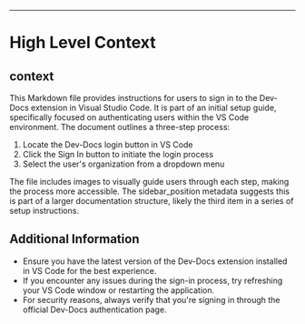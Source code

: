 

  ---
# High Level Context
## context
This Markdown file provides instructions for users to sign in to the Dev-Docs extension in Visual Studio Code. It is part of an initial setup guide, specifically focused on authenticating users within the VS Code environment. The document outlines a three-step process:

1. Locate the Dev-Docs login button in VS Code
2. Click the Sign In button to initiate the login process
3. Select the user's organization from a dropdown menu

The file includes images to visually guide users through each step, making the process more accessible. The sidebar_position metadata suggests this is part of a larger documentation structure, likely the third item in a series of setup instructions.

## Additional Information
- Ensure you have the latest version of the Dev-Docs extension installed in VS Code for the best experience.
- If you encounter any issues during the sign-in process, try refreshing your VS Code window or restarting the application.
- For security reasons, always verify that you're signing in through the official Dev-Docs authentication page.

  